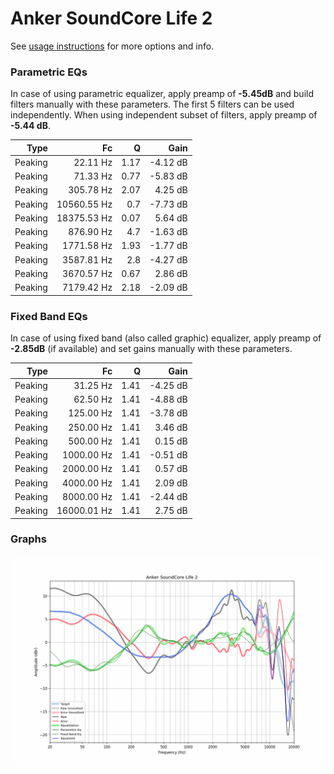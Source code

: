 # Anker SoundCore Life 2
See [usage instructions](https://github.com/jaakkopasanen/AutoEq#usage) for more options and info.

### Parametric EQs
In case of using parametric equalizer, apply preamp of **-5.45dB** and build filters manually
with these parameters. The first 5 filters can be used independently.
When using independent subset of filters, apply preamp of **-5.44 dB**.

| Type    | Fc          |    Q | Gain     |
|--------:|------------:|-----:|---------:|
| Peaking | 22.11 Hz    | 1.17 | -4.12 dB |
| Peaking | 71.33 Hz    | 0.77 | -5.83 dB |
| Peaking | 305.78 Hz   | 2.07 | 4.25 dB  |
| Peaking | 10560.55 Hz | 0.7  | -7.73 dB |
| Peaking | 18375.53 Hz | 0.07 | 5.64 dB  |
| Peaking | 876.90 Hz   | 4.7  | -1.63 dB |
| Peaking | 1771.58 Hz  | 1.93 | -1.77 dB |
| Peaking | 3587.81 Hz  | 2.8  | -4.27 dB |
| Peaking | 3670.57 Hz  | 0.67 | 2.86 dB  |
| Peaking | 7179.42 Hz  | 2.18 | -2.09 dB |

### Fixed Band EQs
In case of using fixed band (also called graphic) equalizer, apply preamp of **-2.85dB**
(if available) and set gains manually with these parameters.

| Type    | Fc          |    Q | Gain     |
|--------:|------------:|-----:|---------:|
| Peaking | 31.25 Hz    | 1.41 | -4.25 dB |
| Peaking | 62.50 Hz    | 1.41 | -4.88 dB |
| Peaking | 125.00 Hz   | 1.41 | -3.78 dB |
| Peaking | 250.00 Hz   | 1.41 | 3.46 dB  |
| Peaking | 500.00 Hz   | 1.41 | 0.15 dB  |
| Peaking | 1000.00 Hz  | 1.41 | -0.51 dB |
| Peaking | 2000.00 Hz  | 1.41 | 0.57 dB  |
| Peaking | 4000.00 Hz  | 1.41 | 2.09 dB  |
| Peaking | 8000.00 Hz  | 1.41 | -2.44 dB |
| Peaking | 16000.01 Hz | 1.41 | 2.75 dB  |

### Graphs
![](./Anker%20SoundCore%20Life%202.png)